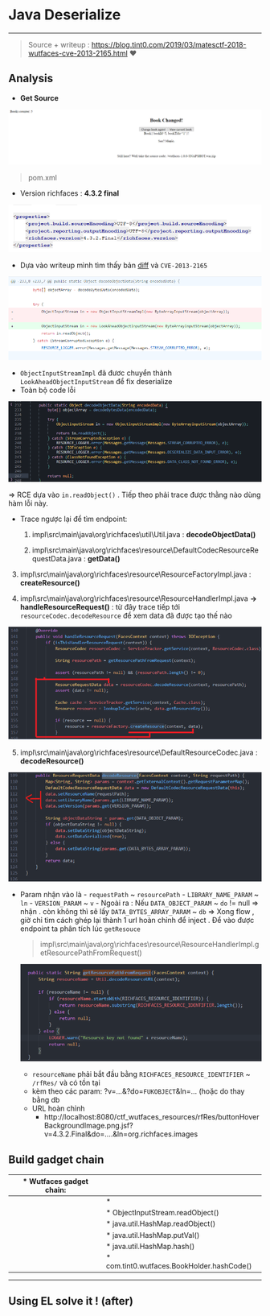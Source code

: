 # Java Deserialize 

---

> Source + writeup : https://blog.tint0.com/2019/03/matesctf-2018-wutfaces-cve-2013-2165.html ❤

## Analysis

- **Get Source** 

![image-20200225111941032](assets/image-20200225111941032.png)

> pom.xml

- Version richfaces : **4.3.2 final**

![image-20200225111616214](assets/image-20200225111616214.png)

- Dựa vào writeup mình tìm thấy bản [diff](https://github.com/richfaces4/core/compare/4.3.2.20130513-Final...4.3.3.20130710-Final)  và `CVE-2013-2165`

![image-20200225112608270](assets/image-20200225112608270.png)

- `ObjectInputStreamImpl` đã đươc chuyển thành `LookAheadObjectInputStream` để fix deserialize 
- Toàn bộ code lỗi

![image-20200225113324687](assets/image-20200225113324687.png)

=> RCE dựa vào `in.readObject()` . Tiếp theo phải trace được thằng nào dùng hàm lỗi này.

- Trace ngược lại để tìm endpoint:

  1. impl\src\main\java\org\richfaces\util\Util.java : **decodeObjectData()**
  
  2. impl\src\main\java\org\richfaces\resource\DefaultCodecResourceRequestData.java : **getData()**
  
3. impl\src\main\java\org\richfaces\resource\ResourceFactoryImpl.java : **createResource()**
  
  4. impl\src\main\java\org\richfaces\resource\ResourceHandlerImpl.java **-> handleResourceRequest()** : từ đây trace tiếp tới `resourceCodec.decodeResource` để xem data đã được tạo thế nào

![image-20200225135939674](assets/image-20200225135939674.png)

  5. impl\src\main\java\org\richfaces\resource\DefaultResourceCodec.java : **decodeResource()** 

![image-20200225140709763](assets/image-20200225140709763.png)
- Param nhận vào là
       -  `requestPath` ~ `resourcePath`
       -  `LIBRARY_NAME_PARAM` ~ `ln`
       -  `VERSION_PARAM` ~ `v`
     	  -  Ngoài ra : Nếu `DATA_OBJECT_PARAM` ~ `do` != null => nhận . còn không thì sẽ lấy `DATA_BYTES_ARRAY_PARAM` ~ `db`
          => Xong flow , giờ chỉ tìm cách ghép lại thành 1 url hoàn chỉnh để inject  . Để vào được endpoint  ta phân tích lúc `getResouce`
  
    > impl\src\main\java\org\richfaces\resource\ResourceHandlerImpl.getResourcePathFromRequest()
  
    ![image-20200225142200772](assets/image-20200225142200772.png)
   
    - `resourceName` phải bắt đầu bằng `RICHFACES_RESOURCE_IDENTIFIER` ~ `/rfRes/` và có tồn tại 
    - kèm theo các param: ?v=...&?do=`FUKOBJECT`&ln=... (hoặc do thay bằng db
  - URL hoàn chỉnh
    - http://localhost:8080/ctf_wutfaces_resources/rfRes/buttonHoverBackgroundImage.png.jsf?v=4.3.2.Final&do=....&ln=org.richfaces.images


## Build gadget chain 

| *   Wutfaces gadget chain: |                                                             |
| -------------------------- | ----------------------------------------------------------- |
|                            | *                                                           |
|                            | *   ObjectInputStream.readObject()                          |
|                            | *      java.util.HashMap.readObject()                       |
|                            | *          java.util.HashMap.putVal()                       |
|                            | *              java.util.HashMap.hash()                     |
|                            | *                  com.tint0.wutfaces.BookHolder.hashCode() |

---

## Using EL solve it ! (after)